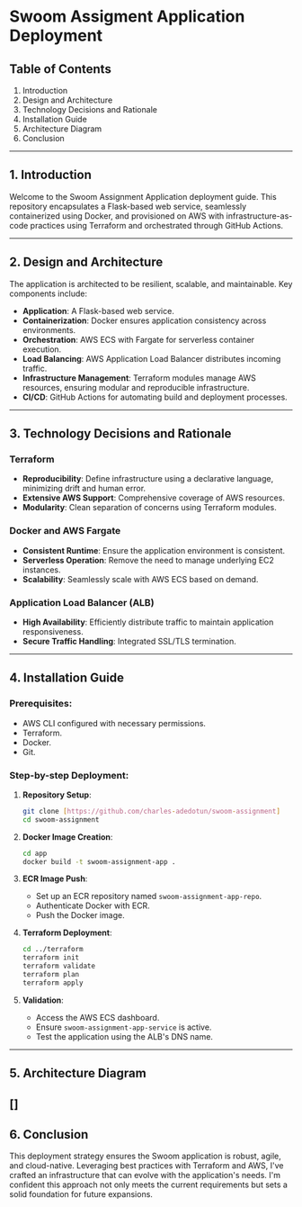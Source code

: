 # Swoom Assigment Application Deployment

## Table of Contents
1. Introduction
2. Design and Architecture
3. Technology Decisions and Rationale
4. Installation Guide
5. Architecture Diagram
6. Conclusion

---

## 1. Introduction
Welcome to the Swoom Assignment Application deployment guide. This repository encapsulates a Flask-based web service, seamlessly containerized using Docker, and provisioned on AWS with infrastructure-as-code practices using Terraform and orchestrated through GitHub Actions.

---

## 2. Design and Architecture

The application is architected to be resilient, scalable, and maintainable. Key components include:
- **Application**: A Flask-based web service.
- **Containerization**: Docker ensures application consistency across environments.
- **Orchestration**: AWS ECS with Fargate for serverless container execution.
- **Load Balancing**: AWS Application Load Balancer distributes incoming traffic.
- **Infrastructure Management**: Terraform modules manage AWS resources, ensuring modular and reproducible infrastructure.
- **CI/CD**: GitHub Actions for automating build and deployment processes.

---

## 3. Technology Decisions and Rationale

### Terraform
- **Reproducibility**: Define infrastructure using a declarative language, minimizing drift and human error.
- **Extensive AWS Support**: Comprehensive coverage of AWS resources.
- **Modularity**: Clean separation of concerns using Terraform modules.

### Docker and AWS Fargate
- **Consistent Runtime**: Ensure the application environment is consistent.
- **Serverless Operation**: Remove the need to manage underlying EC2 instances.
- **Scalability**: Seamlessly scale with AWS ECS based on demand.

### Application Load Balancer (ALB)
- **High Availability**: Efficiently distribute traffic to maintain application responsiveness.
- **Secure Traffic Handling**: Integrated SSL/TLS termination.

---

## 4. Installation Guide

### Prerequisites:
- AWS CLI configured with necessary permissions.
- Terraform.
- Docker.
- Git.

### Step-by-step Deployment:

1. **Repository Setup**:
   ```bash
   git clone [https://github.com/charles-adedotun/swoom-assignment]
   cd swoom-assignment
   ```

2. **Docker Image Creation**:
   ```bash
   cd app
   docker build -t swoom-assignment-app .
   ```

3. **ECR Image Push**:
   - Set up an ECR repository named `swoom-assignment-app-repo`.
   - Authenticate Docker with ECR.
   - Push the Docker image.

4. **Terraform Deployment**:
   ```bash
   cd ../terraform
   terraform init
   terraform validate
   terraform plan
   terraform apply
   ```

5. **Validation**:
   - Access the AWS ECS dashboard.
   - Ensure `swoom-assignment-app-service` is active.
   - Test the application using the ALB's DNS name.

---

## 5. Architecture Diagram

[]
---

## 6. Conclusion
This deployment strategy ensures the Swoom application is robust, agile, and cloud-native. Leveraging best practices with Terraform and AWS, I've crafted an infrastructure that can evolve with the application's needs. I'm confident this approach not only meets the current requirements but sets a solid foundation for future expansions.

